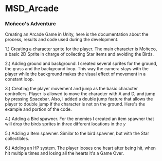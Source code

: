 # MSD_Arcade

### Moñeco's Adventure

Creating an Arcade Game in Unity, here is the documentation about the process, results and code used during the development.

1.) Creating a character sprite for the player. The main character is Moñeco, a basic 2D Sprite in charge of collecting Star items and avoiding the Birds.

2.) Adding ground and background. I created several sprites for the ground, the grass and the background loop. This way the camera stays with the player while the background makes the visual effect of movement in a constant loop.

3.) Creating the player movement and jump as the basic character controllers. Player is allowed to move the character with A and D, and jump by pressing Spacebar. Also, I added a double jump feature that allows the player to double jump if the character is not on the ground. Here's the example and portion of the code.

4.) Adding a Bird spawner. For the enemies I created an item spawner that will drop the birds sprites in three different locations in the *y*

5.) Adding a Item spawner. Similar to the bird spawner, but with the Star collectibles.

6.) Adding an HP system. The player looses one heart after being hit, when hit multiple times and losing all the hearts it's a Game Over.



